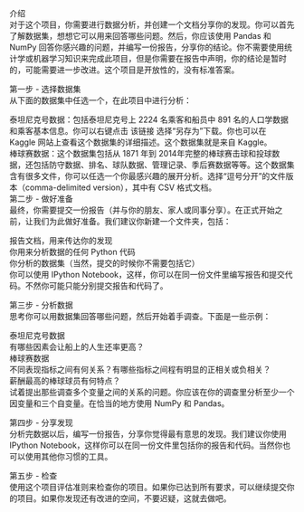 介绍  
对于这个项目，你需要进行数据分析，并创建一个文档分享你的发现。你可以首先了解数据集，想想它可以用来回答哪些问题。然后，你应该使用 Pandas 和 NumPy 回答你感兴趣的问题，并编写一份报告，分享你的结论。你不需要使用统计学或机器学习知识来完成此项目，但是你需要在报告中声明，你的结论是暂时的，可能需要进一步改进。这个项目是开放性的，没有标准答案。

第一步 - 选择数据集  
从下面的数据集中任选一个，在此项目中进行分析：  

泰坦尼克号数据：包括泰坦尼克号上 2224 名乘客和船员中 891 名的人口学数据和乘客基本信息。你可以右键点击 该链接 选择“另存为”下载。你也可以在 Kaggle 网站上查看这个数据集的详细描述。这个数据集就是来自 Kaggle。  
棒球赛数据：这个数据集包括从 1871 年到 2014年完整的棒球赛击球和投球数据，还包括防守数据、排名、球队数据、管理记录、季后赛数据等等。这个数据集含有很多文件，你可以任选一个你最感兴趣的展开分析。选择“逗号分开”的文件版本（comma-delimited version），其中有 CSV 格式文档。  
第二步 - 做好准备  
最终，你需要提交一份报告（并与你的朋友、家人或同事分享）。在正式开始之前，让我们为此做好准备。我们建议你新建一个文件夹，包括： 

报告文档，用来传达你的发现  
你用来分析数据的任何 Python 代码  
你分析的数据集（当然，提交的时候你不需要包括它）  
你可以使用 IPython Notebook，这样，你可以在同一份文件里编写报告和提交代码。不然你可能只能分别提交报告和代码了。  

第三步 - 分析数据  
思考你可以用数据集回答哪些问题，然后开始着手调查。下面是一些示例：  

泰坦尼克号数据  
有哪些因素会让船上的人生还率更高？  
棒球赛数据  
不同表现指标之间有何关系？有哪些指标之间程有明显的正相关或负相关？  
薪酬最高的棒球球员有何特点？  
试着提出那些调查多个变量之间的关系的问题。你应该在你的调查里分析至少一个因变量和三个自变量。在恰当的地方使用 NumPy 和 Pandas。  

第四步 - 分享发现  
分析完数据以后，编写一份报告，分享你觉得最有意思的发现。我们建议你使用 IPython Notebook，这样你可以在同一份文件里包括你的报告和代码。当然你也可以使用其他你习惯的工具。  

第五步 - 检查  
使用这个项目评估准则来检查你的项目。如果你已达到所有要求，可以继续提交你的项目。如果你发现还有改进的空间，不要迟疑，这就去做吧。
